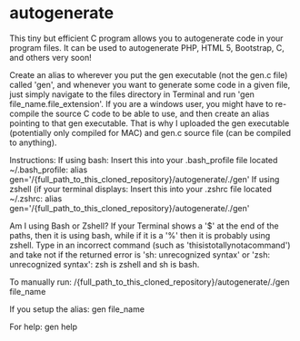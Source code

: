 # autogenerate
This tiny but efficient C program allows you to autogenerate code in your program files. It can be used to autogenerate PHP, HTML 5, Bootstrap, C, and others very soon! 

Create an alias to wherever you put the gen executable (not the gen.c file) called 'gen', and whenever you want to generate some code in a given file, just simply navigate to the files directory in Terminal and run 'gen file_name.file_extension'.
If you are a windows user, you might have to re-compile the source C code to be able to use, and then create an alias pointing to that gen executable. That is why I uploaded the gen executable (potentially only compiled for MAC) and gen.c source file (can be compiled to anything).


Instructions:
If using bash:
  Insert this into your .bash_profile file located ~/.bash_profile: alias gen='/{full_path_to_this_cloned_repository}/autogenerate/./gen'
If using zshell (if your terminal displays:
  Insert this into your .zshrc file located ~/.zshrc: alias gen='/{full_path_to_this_cloned_repository}/autogenerate/./gen'

Am I using Bash or Zshell?
  If your Terminal shows a '$' at the end of the paths, then it is using bash, while if it is a '%' then it is probably using zshell. Type in an incorrect command (such as 'thisistotallynotacommand') and take not if the returned error is 'sh: unrecognized syntax' or 'zsh: unrecognized syntax': zsh is zshell and sh is bash.
  
To manually run:
  /{full_path_to_this_cloned_repository}/autogenerate/./gen file_name

If you setup the alias:
  gen file_name

For help:
  gen help
